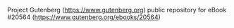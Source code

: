Project Gutenberg (https://www.gutenberg.org) public repository for eBook #20564 (https://www.gutenberg.org/ebooks/20564)
